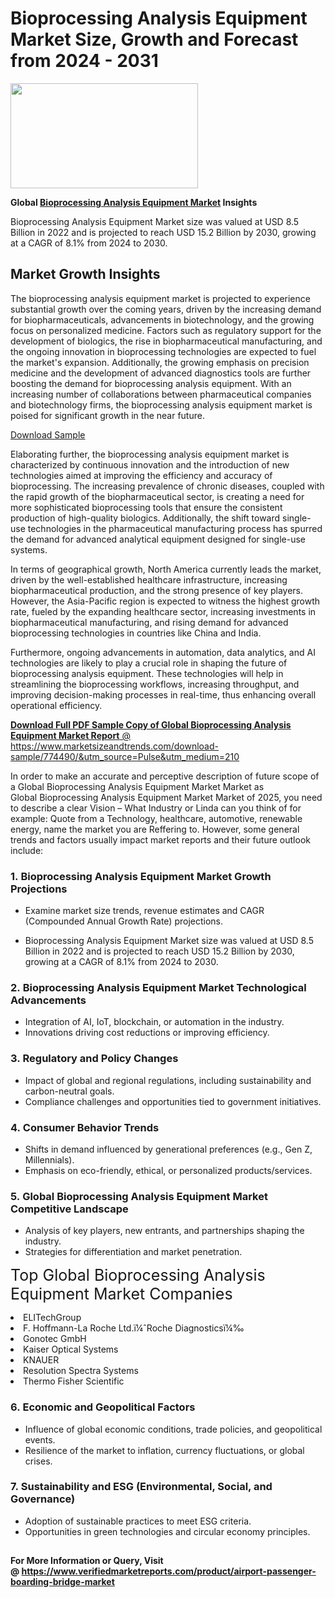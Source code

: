 <H1>Bioprocessing Analysis Equipment Market Size, Growth and Forecast from 2024 - 2031</H1><img class="aligncenter size-medium wp-image-584254" src="https://thirdeyenews.in/wp-content/uploads/2024/09/Global-Market-Research-300x168.jpeg" alt="" width="300" height="168" /><p><strong>Global&nbsp;<a href="https://www.marketsizeandtrends.com/download-sample/774490/&amp;utm_source=Pulse&amp;utm_medium=210">Bioprocessing Analysis Equipment Market</a> Insights</strong></p><p>Bioprocessing Analysis Equipment Market size was valued at USD 8.5 Billion in 2022 and is projected to reach USD 15.2 Billion by 2030, growing at a CAGR of 8.1% from 2024 to 2030.</p><p><h2>Market Growth Insights</h2> <p>The bioprocessing analysis equipment market is projected to experience substantial growth over the coming years, driven by the increasing demand for biopharmaceuticals, advancements in biotechnology, and the growing focus on personalized medicine. Factors such as regulatory support for the development of biologics, the rise in biopharmaceutical manufacturing, and the ongoing innovation in bioprocessing technologies are expected to fuel the market's expansion. Additionally, the growing emphasis on precision medicine and the development of advanced diagnostics tools are further boosting the demand for bioprocessing analysis equipment. With an increasing number of collaborations between pharmaceutical companies and biotechnology firms, the bioprocessing analysis equipment market is poised for significant growth in the near future.</p> <p><a href="#sample-download">Download Sample</a></p> <p>Elaborating further, the bioprocessing analysis equipment market is characterized by continuous innovation and the introduction of new technologies aimed at improving the efficiency and accuracy of bioprocessing. The increasing prevalence of chronic diseases, coupled with the rapid growth of the biopharmaceutical sector, is creating a need for more sophisticated bioprocessing tools that ensure the consistent production of high-quality biologics. Additionally, the shift toward single-use technologies in the pharmaceutical manufacturing process has spurred the demand for advanced analytical equipment designed for single-use systems.</p> <p>In terms of geographical growth, North America currently leads the market, driven by the well-established healthcare infrastructure, increasing biopharmaceutical production, and the strong presence of key players. However, the Asia-Pacific region is expected to witness the highest growth rate, fueled by the expanding healthcare sector, increasing investments in biopharmaceutical manufacturing, and rising demand for advanced bioprocessing technologies in countries like China and India.</p> <p>Furthermore, ongoing advancements in automation, data analytics, and AI technologies are likely to play a crucial role in shaping the future of bioprocessing analysis equipment. These technologies will help in streamlining the bioprocessing workflows, increasing throughput, and improving decision-making processes in real-time, thus enhancing overall operational efficiency.</p> <p><a href="#more-info"></p><p><span class=""><strong>Download Full PDF Sample Copy of Global Bioprocessing Analysis Equipment Market Report</strong> @ <a href="https://www.marketsizeandtrends.com/download-sample/774490/&amp;utm_source=Pulse&amp;utm_medium=210" target="_blank">https://www.marketsizeandtrends.com/download-sample/774490/&amp;utm_source=Pulse&amp;utm_medium=210</a></span></p><p>In order to make an accurate and perceptive description of future scope of a Global&nbsp;Bioprocessing Analysis Equipment Market Market as Global&nbsp;Bioprocessing Analysis Equipment Market Market of 2025, you need to describe a clear Vision &ndash; What Industry or Linda can you think of for example: Quote from a Technology, healthcare, automotive, renewable energy, name the market you are Reffering to. However, some general trends and factors usually impact market reports and their future outlook include:</p><h3>1.&nbsp;<strong>Bioprocessing Analysis Equipment Market Growth Projections</strong></h3><ul><li>Examine market size trends, revenue estimates and CAGR (Compounded Annual Growth Rate) projections.</li><li><p>Bioprocessing Analysis Equipment Market size was valued at USD 8.5 Billion in 2022 and is projected to reach USD 15.2 Billion by 2030, growing at a CAGR of 8.1% from 2024 to 2030.</p></li></ul><h3>2.&nbsp;<strong>Bioprocessing Analysis Equipment Market Technological Advancements</strong></h3><ul><li>Integration of AI, IoT, blockchain, or automation in the industry.</li><li>Innovations driving cost reductions or improving efficiency.</li></ul><h3>3.&nbsp;<strong>Regulatory and Policy Changes</strong></h3><ul><li>Impact of global and regional regulations, including sustainability and carbon-neutral goals.</li><li>Compliance challenges and opportunities tied to government initiatives.</li></ul><h3>4.&nbsp;<strong>Consumer Behavior Trends</strong></h3><ul><li>Shifts in demand influenced by generational preferences (e.g., Gen Z, Millennials).</li><li>Emphasis on eco-friendly, ethical, or personalized products/services.</li></ul><h3>5.&nbsp;<strong>Global Bioprocessing Analysis Equipment Market Competitive Landscape</strong></h3><ul><li>Analysis of key players, new entrants, and partnerships shaping the industry.</li><li>Strategies for differentiation and market penetration.</li></ul><p data-pm-slice="1 1 []"><span style="color: inherit; font-family: inherit; font-size: 25px;">Top Global Bioprocessing Analysis Equipment Market Companies</span></p><div class="" data-test-id=""><p><li>ELITechGroup</li><li> F. Hoffmann-La Roche Ltd.ï¼ˆRoche Diagnosticsï¼‰</li><li> Gonotec GmbH</li><li> Kaiser Optical Systems</li><li> KNAUER</li><li> Resolution Spectra Systems</li><li> Thermo Fisher Scientific</li></p></div><h3>6.&nbsp;<strong>Economic and Geopolitical Factors</strong></h3><ul><li>Influence of global economic conditions, trade policies, and geopolitical events.</li><li>Resilience of the market to inflation, currency fluctuations, or global crises.</li></ul><h3>7.&nbsp;<strong>Sustainability and ESG (Environmental, Social, and Governance)</strong></h3><ul><li>Adoption of sustainable practices to meet ESG criteria.</li><li>Opportunities in green technologies and circular economy principles.</li></ul><h2><strong style="font-size: 14px;">For More Information or Query, Visit @&nbsp;</strong><a style="background-color: #ffffff; font-size: 14px;" href="https://www.marketsizeandtrends.com/report/bioprocessing-analysis-equipment-market/" target="_blank">https://www.verifiedmarketreports.com/product/airport-passenger-boarding-bridge-market</a></h2>
